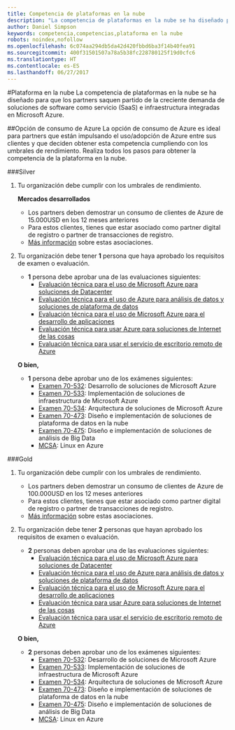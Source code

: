 ```yaml
---
title: Competencia de plataformas en la nube
description: "La competencia de plataformas en la nube se ha diseñado para que los partners saquen partido de la creciente demanda de soluciones de software como servicio (SaaS) e infraestructura integradas en Microsoft Azure."
author: Daniel Simpson
keywords: competencia,competencias,plataforma en la nube
robots: noindex,nofollow
ms.openlocfilehash: 6c074aa294db5da42d420fbbd6ba3f14b40fea91
ms.sourcegitcommit: 400f31501507a78a5b38fc228780125f19d0cfc6
ms.translationtype: HT
ms.contentlocale: es-ES
ms.lasthandoff: 06/27/2017
---
```

#<a name="cloud-platform"></a>Plataforma en la nube
La competencia de plataformas en la nube se ha diseñado para que los partners saquen partido de la creciente demanda de soluciones de software como servicio (SaaS) e infraestructura integradas en Microsoft Azure.

##<a name="azure-consumption-option"></a>Opción de consumo de Azure
La opción de consumo de Azure es ideal para partners que están impulsando el uso/adopción de Azure entre sus clientes y que deciden obtener esta competencia cumpliendo con los umbrales de rendimiento. Realiza todos los pasos para obtener la competencia de la plataforma en la nube.

###<a name="silver"></a>Silver

1. Tu organización debe cumplir con los umbrales de rendimiento.

    **Mercados desarrollados**
    
    - Los partners deben demostrar un consumo de clientes de Azure de 15.000USD en los 12 meses anteriores
    - Para estos clientes, tienes que estar asociado como partner digital de registro o partner de transacciones de registro.
    - [Más información](https://partner.microsoft.com/en-us/membership/digital-partner-of-record) sobre estas asociaciones.  
  
2. Tu organización debe tener **1** persona que haya aprobado los requisitos de examen o evaluación.

    - **1** persona debe aprobar una de las evaluaciones siguientes:
        - [Evaluación técnica para el uso de Microsoft Azure para soluciones de Datacenter](https://partneruniversity.microsoft.com/?whr=uri:MicrosoftAccount&courseId=13736&scoId=N3FXNd7VB_8805299994)
        - [Evaluación técnica para el uso de Azure para análisis de datos y soluciones de plataforma de datos](https://partneruniversity.microsoft.com/?whr=uri:MicrosoftAccount&courseId=13735&scoId=eOi68a7VB_1905299994)
        - [Evaluación técnica para el uso de Microsoft Azure para el desarrollo de aplicaciones](https://partneruniversity.microsoft.com/?whr=uri:MicrosoftAccount&courseId=13979&scoId=enD8qylbB_9305299993)
        - [Evaluación técnica para usar Azure para soluciones de Internet de las cosas](https://partneruniversity.microsoft.com/?whr=uri:MicrosoftAccount&courseId=16252&scoId=ABMqsgVLC_4605996570)
        - [Evaluación técnica para usar el servicio de escritorio remoto de Azure](https://partneruniversity.microsoft.com/?whr=uri:MicrosoftAccount&courseId=16571&scoId=R4xnMbpgC_3505996570)

    **O bien,**

    - **1** persona debe aprobar uno de los exámenes siguientes:
        - [Examen 70-532](https://www.microsoft.com/en-us/learning/exam-70-532.aspx): Desarrollo de soluciones de Microsoft Azure
        - [Examen 70-533](https://www.microsoft.com/en-us/learning/exam-70-533.aspx): Implementación de soluciones de infraestructura de Microsoft Azure
        - [Examen 70-534](https://www.microsoft.com/en-us/learning/exam-70-534.aspx): Arquitectura de soluciones de Microsoft Azure
        - [Examen 70-473](https://www.microsoft.com/en-us/learning/exam-70-473.aspx): Diseño e implementación de soluciones de plataforma de datos en la nube
        - [Examen 70-475](https://www.microsoft.com/en-us/learning/exam-70-475.aspx): Diseño e implementación de soluciones de análisis de Big Data
        - [MCSA](https://www.microsoft.com/en-us/learning/mcsa-linux-azure-certification.aspx): Linux en Azure

###<a name="gold"></a>Gold

1. Tu organización debe cumplir con los umbrales de rendimiento.

    - Los partners deben demostrar un consumo de clientes de Azure de 100.000USD en los 12 meses anteriores
    - Para estos clientes, tienes que estar asociado como partner digital de registro o partner de transacciones de registro.
    - [Más información](https://partner.microsoft.com/en-us/membership/digital-partner-of-record) sobre estas asociaciones.

2. Tu organización debe tener **2** personas que hayan aprobado los requisitos de examen o evaluación.

    - **2** personas deben aprobar una de las evaluaciones siguientes:
        - [Evaluación técnica para el uso de Microsoft Azure para soluciones de Datacenter](https://partneruniversity.microsoft.com/?whr=uri:MicrosoftAccount&courseId=13736&scoId=N3FXNd7VB_8805299994)
        - [Evaluación técnica para el uso de Azure para análisis de datos y soluciones de plataforma de datos](https://partneruniversity.microsoft.com/?whr=uri:MicrosoftAccount&courseId=13735&scoId=eOi68a7VB_1905299994)
        - [Evaluación técnica para el uso de Microsoft Azure para el desarrollo de aplicaciones](https://partneruniversity.microsoft.com/?whr=uri:MicrosoftAccount&courseId=13979&scoId=enD8qylbB_9305299993)
        - [Evaluación técnica para usar Azure para soluciones de Internet de las cosas](https://partneruniversity.microsoft.com/?whr=uri:MicrosoftAccount&courseId=16252&scoId=ABMqsgVLC_4605996570)
        - [Evaluación técnica para usar el servicio de escritorio remoto de Azure](https://partneruniversity.microsoft.com/?whr=uri:MicrosoftAccount&courseId=16571&scoId=R4xnMbpgC_3505996570)

    **O bien,**

    - **2** personas deben aprobar uno de los exámenes siguientes:
        - [Examen 70-532](https://www.microsoft.com/en-us/learning/exam-70-532.aspx): Desarrollo de soluciones de Microsoft Azure
        - [Examen 70-533](https://www.microsoft.com/en-us/learning/exam-70-533.aspx): Implementación de soluciones de infraestructura de Microsoft Azure
        - [Examen 70-534](https://www.microsoft.com/en-us/learning/exam-70-534.aspx): Arquitectura de soluciones de Microsoft Azure
        - [Examen 70-473](https://www.microsoft.com/en-us/learning/exam-70-473.aspx): Diseño e implementación de soluciones de plataforma de datos en la nube
        - [Examen 70-475](https://www.microsoft.com/en-us/learning/exam-70-475.aspx): Diseño e implementación de soluciones de análisis de Big Data
        - [MCSA](https://www.microsoft.com/en-us/learning/mcsa-linux-azure-certification.aspx): Linux en Azure

